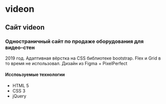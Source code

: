 # videon

## Сайт videon
### Одностраничный сайт по продаже оборудования для видео-стен

2019 год.
Адаптивная вёрстка на CSS библиотеке bootstrap.
Flex и Grid в то время не использовал.
Дизайн  из Figma + PixelPerfect

#### Исспоьзуемые технологии
 - HTML 5
 - CSS 3
 - jQuery
